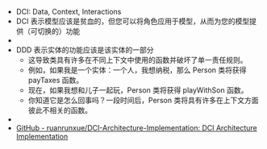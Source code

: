 - DCI: Data, Context, Interactions
- DCI 表示模型应该是贫血的，但您可以将角色应用于模型，从而为您的模型提供（可切换的）功能
-
- DDD 表示实体的功能应该是该实体的一部分
	- 这导致类具有许多在不同上下文中使用的函数并破坏了单一责任规则。
	- 例如，如果我是一个实体：一个人，我想纳税，那么 Person 类将获得 payTaxes 函数。
	- 现在，如果我想和儿子一起玩，Person 类将获得 playWithSon 函数。
	- 你知道它是怎么回事吗？一段时间后，Person 类将具有许多在上下文方面彼此不相关的函数。
-
- [GitHub - ruanrunxue/DCI-Architecture-Implementation: DCI Architecture Implementation](https://github.com/ruanrunxue/DCI-Architecture-Implementation)